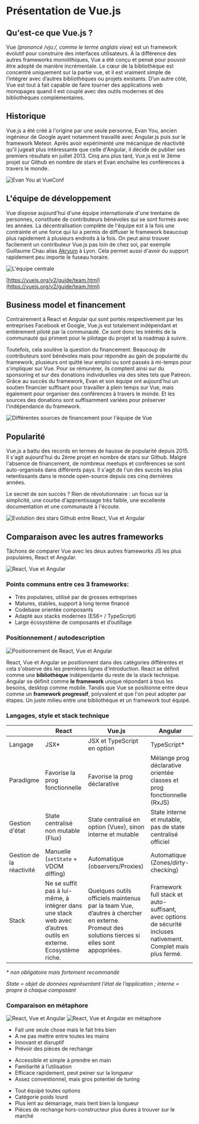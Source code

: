 # Présentation de Vue.js

## Qu'est-ce que Vue.js ?

Vue *(prononcé /vjuː/, comme le terme anglais view)* est un framework évolutif pour construire des interfaces utilisateurs. À la différence des autres frameworks monolithiques, Vue a été conçu et pensé pour pouvoir être adopté de manière incrémentale. Le cœur de la bibliothèque est concentré uniquement sur la partie vue, et il est vraiment simple de l’intégrer avec d’autres bibliothèques ou projets existants. D’un autre côté, Vue est tout à fait capable de faire tourner des applications web monopages quand il est couplé avec des outils modernes et des bibliothèques complémentaires.

## Historique
Vue.js a été créé à l'origine par une seule personne, Evan You, ancien ingénieur de Google ayant notamment travaillé avec Angular.js puis sur le framework Meteor. Après avoir expérimenté une mécanique de réactivité qu'il jugeait plus intéressante que celle d'Angular, il décide de publier ses premiers résultats en juillet 2013. Cinq ans plus tard, Vue.js est le 3ème projet sur Github en nombre de stars et Evan enchaîne les conférences à travers le monde.

![Evan You at VueConf](../../assets/evanyou.jpg)


## L'équipe de développement
Vue dispose aujourd'hui d'une équipe internationale d'une trentaine de personnes, constituée de contributeurs bénévoles qui se sont formés avec les années. La décentralisation complète de l'équipe est à la fois une contrainte et une force qui lui a permis de diffuser le framework beaucoup plus rapidement à plusieurs endroits à la fois. On peut ainsi trouver facilement un contributeur Vue.js pas loin de chez soi, par exemple Guillaume Chau alias [Akryum](https://twitter.com/akryum) à Lyon. Cela permet aussi d'avoir du support rapidement peu importe le fuseau horaire.

![L'équipe centrale](../../assets/team.jpg)

[https://vuejs.org/v2/guide/team.html](https://vuejs.org/v2/guide/team.html)

## Business model et financement

Contrairement à React et Angular qui sont portés respectivement par les entreprises Facebook et Google, Vue.js est totalement indépendant et entièrement piloté par la communauté. Ce sont donc les intérêts de la communauté qui priment pour le pilotage du projet et la roadmap à suivre.

Toutefois, cela soulève la question du financement. Beaucoup de contributeurs sont bénévoles mais pour répondre au gain de popularité du framework, plusieurs ont quitté leur emploi ou sont passés à mi-temps pour s'impliquer sur Vue. Pour se rémunérer, ils comptent ainsi sur du sponsoring et sur des donations individuelles via des sites tels que Patreon. Grâce au succès du framework, Evan et son équipe ont aujourd'hui un soutien financier suffisant pour travailler à plein temps sur Vue, mais également pour organiser des conférences à travers le monde. Et les sources des donations sont suffisamment variées pour préserver l'indépendance du framework.

![Différentes sources de financement pour l'équipe de Vue](../../assets/financement.jpg)

## Popularité
Vue.js a battu des records en termes de hausse de popularité depuis 2015. Il s'agit aujourd'hui du 2ème projet en nombre de stars sur Github. Malgré l'absence de financement, de nombreux meetups et conférences se sont auto-organisés dans différents pays. Il s'agit de l'un des succès les plus retentissants dans le monde open-source depuis ces cinq dernières années.

Le secret de son succès ? Rien de révolutionnaire : un focus sur la simplicité, une courbe d'apprentissage très faible, une excellente documentation et une communauté à l'écoute.

![Evolution des stars Github entre React, Vue et Angular](../../assets/popularite.jpg)

## Comparaison avec les autres frameworks
Tâchons de comparer Vue avec les deux autres frameworks JS les plus populaires, React et Angular.

![React, Vue et Angular](../../assets/react-vue-angular.jpg)

### Points communs entre ces 3 frameworks:
- Très populaires, utilisé par de grosses entreprises
- Matures, stables, support à long terme financé
- Codebase orientée composants
- Adapté aux stacks modernes (ES6+ / TypeScript)
- Large écosystème de composants et d’outillage

### Positionnement / autodescription

![Positionnement de React, Vue et Angular](../../assets/autodescription.jpg)

React, Vue et Angular se positionnent dans des catégories différentes et cela s'observe dès les premières lignes d'introduction. React se définit comme une **bibliothèque** indépendante du reste de la stack technique. Angular se définit comme **le framework** unique répondant à tous les besoins, desktop comme mobile. Tandis que Vue se positionne entre deux comme un **framework progressif**, polyvalent et que l'on peut adopter par étapes. Un juste milieu entre une bibliothèque et un framework tout équipé.

### Langages, style et stack technique
|               | React	      | Vue.js	         | Angular       |
|---------------|-------------|------------------|---------------|
Langage         |	JSX*    | JSX et TypeScript en option	| TypeScript* |
Paradigme       | Favorise la prog fonctionnelle | Favorise la prog déclarative	| Mélange prog déclarative orientée classes et prog fonctionnelle (RxJS) |
Gestion d'état	| State centralisé non mutable (Flux) |	State centralisé en option (Vuex), sinon interne et mutable	| State interne et mutable, pas de state centralisé officiel |
Gestion de la réactivité | Manuelle (`setState` + VDOM diffing) | Automatique (observers/Proxies) | Automatique (Zones/dirty-checking) |
Stack |	Ne se suffit pas à lui-même, à intégrer dans une stack web avec d’autres outils en externe. Ecosystème riche. |	Quelques outils officiels maintenus par la team Vue, d’autres à chercher en externe. Promeut des solutions tierces si elles sont appopriées.	| Framework full stack et auto-suffisant, avec options de sécurité incluses nativement. Complet mais plus fermé. |

*\* non obligatoire mais fortement recommandé*

*State = objet de données représentant l’état de l’application ; interne = propre à chaque composant*

### Comparaison en métaphore


![React, Vue et Angular](../../assets/react-vue-angular.jpg)
![React, Vue et Angular en métaphore](../../assets/react-vue-angular-metaphore.jpg)

<div class="cols">
<div class="col">

- Fait une seule chose mais le fait très bien
- A ne pas mettre entre toutes les mains
- Innovant et disruptif
- Prévoir des pièces de rechange

</div>
<div class="col">

- Accessible et simple à prendre en main
- Familiarité à l’utilisation
- Efficace rapidement, peut peiner sur la longueur
- Assez conventionnel, mais gros potentiel de tuning

</div>
<div class="col">

- Tout équipé toutes options
- Catégorie poids lourd
- Plus lent au démarrage, mais tient bien la longueur
- Pièces de rechange hors-constructeur plus dures à trouver sur le marché

</div>
</div>